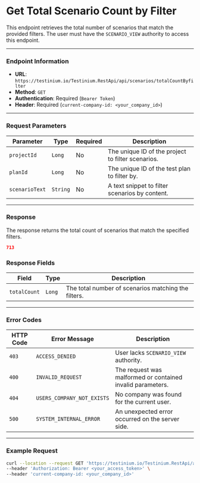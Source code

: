 # Get Total Scenario Count by Filter

This endpoint retrieves the total number of scenarios that match the provided filters. The user must have the `SCENARIO_VIEW` authority to access this endpoint.

***

### Endpoint Information

* **URL**: `https://testinium.io/Testinium.RestApi/api/scenarios/totalCountByfilter`
* **Method**: `GET`
* **Authentication**: Required (`Bearer Token`)
* **Header**: Required (`current-company-id: <your_company_id>`)

***

### Request Parameters

| Parameter      | Type     | Required | Description                                       |
| -------------- | -------- | -------- | ------------------------------------------------- |
| `projectId`    | `Long`   | No       | The unique ID of the project to filter scenarios. |
| `planId`       | `Long`   | No       | The unique ID of the test plan to filter by.      |
| `scenarioText` | `String` | No       | A text snippet to filter scenarios by content.    |

***

### Response

The response returns the total count of scenarios that match the specified filters.

```json
713
```

### Response Fields

| Field        | Type   | Description                                         |
| ------------ | ------ | --------------------------------------------------- |
| `totalCount` | `Long` | The total number of scenarios matching the filters. |

***

### Error Codes

| HTTP Code | Error Message              | Description                                                |
| --------- | -------------------------- | ---------------------------------------------------------- |
| `403`     | `ACCESS_DENIED`            | User lacks `SCENARIO_VIEW` authority.                      |
| `400`     | `INVALID_REQUEST`          | The request was malformed or contained invalid parameters. |
| `404`     | `USERS_COMPANY_NOT_EXISTS` | No company was found for the current user.                 |
| `500`     | `SYSTEM_INTERNAL_ERROR`    | An unexpected error occurred on the server side.           |

***

### Example Request

```bash
curl --location --request GET 'https://testinium.io/Testinium.RestApi/api/scenarios/totalCountByfilter?projectId=123&planId=456&scenarioText=example' \
--header 'Authorization: Bearer <your_access_token>' \
--header 'current-company-id: <your_company_id>'
```
